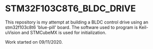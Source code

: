 # STM32F103C8T6_BLDC_DRIVE

This repository is my attempt at building a BLDC control drive using an stm32f103c8t6 'blue-pill' board. The software used to program is Keil-uVision and STMCubeMX is used for initialization.

Work started on 09/11/2020.
